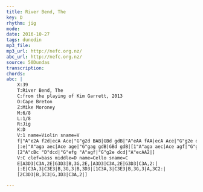 ```yaml
---
title: River Bend, The
key: D
rhythm: jig
mode:
date: 2016-10-27
tags: dunedin
mp3_file:
mp3_url: http://nefc.org.nz/
abc_url: http://nefc.org.nz/
source: 50Dundas
transcription:
chords: 
abc: |
    X:39
    T:River Bend, The
    C:from the playing of Kim Garrett, 2013
    O:Cape Breton
    Z:Mike Moroney
    M:6/8
    L:1/8
    R:Jig
    K:D
    V:1 name=Violin sname=V
    f|"A"e2A f2d|ecA Ace|"G"g2d BAB|GBd gdB|"A"eAA fAA|ecA Ace|"G"g2e dcd|"A"ecA A2:|!
    |:e|"A"aga aec|Ace age|"G"gag gdB|GBd gdB|[1"A"aga aec|Ace agf|"G"g2e dcd|"A"ecA A2:|!
    [2"A"cBc "D"dcd|"G"efg "A"agf|"G"g2e dcd|"A"ecAA2|]
    V:C clef=bass middle=D name=Cello sname=C
    E|A3D3|C3A,2E|G3D3|B,3G,2E,|A3D3|C3A,2E|G3D3|C3A,2:|
    |:E|C3A,3|C3E3|B,3G,3|B,3D3|[1C3A,3|C3E3|B,3G,3|A,3C2:|
    [2C3D3|B,3C3|G,3D3|C3A,2|]

---
```

